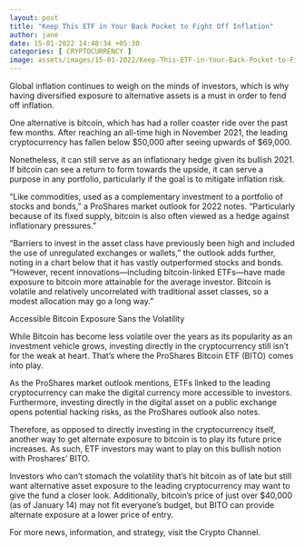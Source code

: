 ```yaml
---
layout: post
title: "Keep This ETF in Your Back Pocket to Fight Off Inflation"
author: jane 
date: 15-01-2022 14:48:34 +05:30 
categories: [ CRYPTOCURRENCY ] 
image: assets/images/15-01-2022/Keep-This-ETF-in-Your-Back-Pocket-to-Fight-Off-Inflation.jpg
---
```

Global inflation continues to weigh on the minds of investors, which is why having diversified exposure to alternative assets is a must in order to fend off inflation.

One alternative is bitcoin, which has had a roller coaster ride over the past few months. After reaching an all-time high in November 2021, the leading cryptocurrency has fallen below $50,000 after seeing upwards of $69,000.

Nonetheless, it can still serve as an inflationary hedge given its bullish 2021. If bitcoin can see a return to form towards the upside, it can serve a purpose in any portfolio, particularly if the goal is to mitigate inflation risk.

“Like commodities, used as a complementary investment to a portfolio of stocks and bonds,” a ProShares market outlook for 2022 notes. “Particularly because of its fixed supply, bitcoin is also often viewed as a hedge against inflationary pressures.”

“Barriers to invest in the asset class have previously been high and included the use of unregulated exchanges or wallets,” the outlook adds further, noting in a chart below that it has vastly outperformed stocks and bonds. “However, recent innovations—including bitcoin-linked ETFs—have made exposure to bitcoin more attainable for the average investor. Bitcoin is volatile and relatively uncorrelated with traditional asset classes, so a modest allocation may go a long way.”

Accessible Bitcoin Exposure Sans the Volatility

While Bitcoin has become less volatile over the years as its popularity as an investment vehicle grows, investing directly in the cryptocurrency still isn’t for the weak at heart. That’s where the ProShares Bitcoin ETF (BITO) comes into play.

As the ProShares market outlook mentions, ETFs linked to the leading cryptocurrency can make the digital currency more accessible to investors. Furthermore, investing directly in the digital asset on a public exchange opens potential hacking risks, as the ProShares outlook also notes.

Therefore, as opposed to directly investing in the cryptocurrency itself, another way to get alternate exposure to bitcoin is to play its future price increases. As such, ETF investors may want to play on this bullish notion with Proshares’ BITO.

Investors who can’t stomach the volatility that’s hit bitcoin as of late but still want alternative asset exposure to the leading cryptocurrency may want to give the fund a closer look. Additionally, bitcoin’s price of just over $40,000 (as of January 14) may not fit everyone’s budget, but BITO can provide alternate exposure at a lower price of entry.

For more news, information, and strategy, visit the Crypto Channel.
